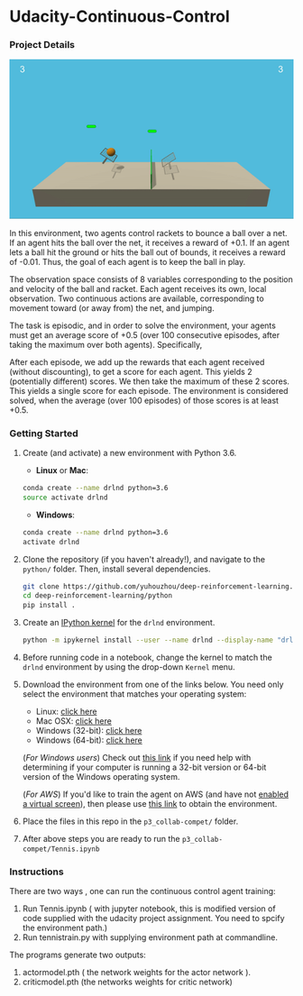 
# Udacity-Continuous-Control


### Project Details

<img src="env.gif"/>

In this environment, two agents control rackets to bounce a ball over a net. If an agent hits the ball over the net, it receives a reward of +0.1. If an agent lets a ball hit the ground or hits the ball out of bounds, it receives a reward of -0.01. Thus, the goal of each agent is to keep the ball in play.

The observation space consists of 8 variables corresponding to the position and velocity of the ball and racket. Each agent receives its own, local observation. Two continuous actions are available, corresponding to movement toward (or away from) the net, and jumping.

The task is episodic, and in order to solve the environment, your agents must get an average score of +0.5 (over 100 consecutive episodes, after taking the maximum over both agents). Specifically,

After each episode, we add up the rewards that each agent received (without discounting), to get a score for each agent. This yields 2 (potentially different) scores. We then take the maximum of these 2 scores.
This yields a single score for each episode.
The environment is considered solved, when the average (over 100 episodes) of those scores is at least +0.5.


### Getting Started

1. Create (and activate) a new environment with Python 3.6.

   - __Linux__ or __Mac__: 

   ```bash
   conda create --name drlnd python=3.6
   source activate drlnd
   ```

   - __Windows__: 

   ```bash
   conda create --name drlnd python=3.6 
   activate drlnd
   ```

2. Clone the repository (if you haven't already!), and navigate to the `python/` folder.  Then, install several dependencies.

   ```bash
   git clone https://github.com/yuhouzhou/deep-reinforcement-learning.git
   cd deep-reinforcement-learning/python
   pip install .
   ```

3. Create an [IPython kernel](http://ipython.readthedocs.io/en/stable/install/kernel_install.html) for the `drlnd` environment.  

   ```bash
   python -m ipykernel install --user --name drlnd --display-name "drlnd"
   ```

4. Before running code in a notebook, change the kernel to match the `drlnd` environment by using the drop-down `Kernel` menu.

5. Download the environment from one of the links below.  You need only select the environment that matches your operating system:

   - Linux: [click here](https://s3-us-west-1.amazonaws.com/udacity-drlnd/P3/Tennis/Tennis_Linux.zip)
   - Mac OSX: [click here](https://s3-us-west-1.amazonaws.com/udacity-drlnd/P3/Tennis/Tennis.app.zip)
   - Windows (32-bit): [click here](https://s3-us-west-1.amazonaws.com/udacity-drlnd/P3/Tennis/Tennis_Windows_x86.zip)
   - Windows (64-bit): [click here](https://s3-us-west-1.amazonaws.com/udacity-drlnd/P3/Tennis/Tennis_Windows_x86_64.zip)

   (_For Windows users_) Check out [this link](https://support.microsoft.com/en-us/help/827218/how-to-determine-whether-a-computer-is-running-a-32-bit-version-or-64) if you need help with determining if your computer is running a 32-bit version or 64-bit version of the Windows operating system.

   (_For AWS_) If you'd like to train the agent on AWS (and have not [enabled a virtual screen](https://github.com/Unity-Technologies/ml-agents/blob/master/docs/Training-on-Amazon-Web-Service.md)), then please use [this link](https://s3-us-west-1.amazonaws.com/udacity-drlnd/P1/Banana/Banana_Linux_NoVis.zip) to obtain the environment.

6. Place the files in this repo in the `p3_collab-compet/` folder. 

7. After above steps you are ready to run the `p3_collab-compet/Tennis.ipynb`


### Instructions

There are two ways , one can run the continuous control agent training:<br/>

1. Run Tennis.ipynb ( with jupyter notebook, this is modified version of code supplied with the udacity project assignment. You need to spcify the environment path.)
2. Run tennistrain.py with supplying environment path at commandline.

The programs generate two outputs: 
1. actormodel.pth  ( the network weights for the actor network ).
2. criticmodel.pth  (the networks weights for critic network)

